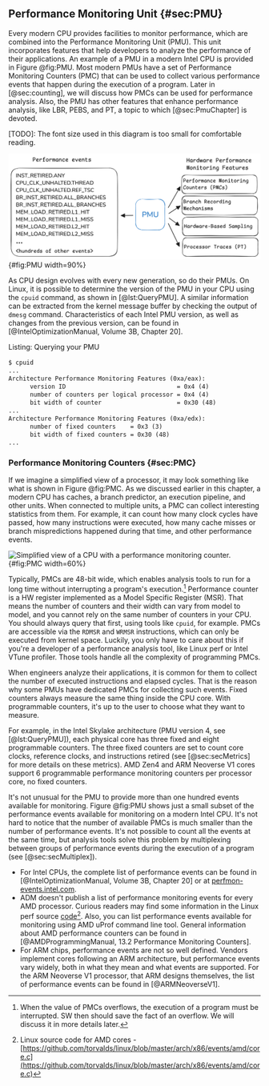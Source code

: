 

## Performance Monitoring Unit {#sec:PMU}

Every modern CPU provides facilities to monitor performance, which are combined into the Performance Monitoring Unit (PMU). This unit incorporates features that help developers to analyze the performance of their applications. An example of a PMU in a modern Intel CPU is provided in Figure @fig:PMU. Most modern PMUs have a set of Performance Monitoring Counters (PMC) that can be used to collect various performance events that happen during the execution of a program. Later in [@sec:counting], we will discuss how PMCs can be used for performance analysis. Also, the PMU has other features that enhance performance analysis, like LBR, PEBS, and PT, a topic to which [@sec:PmuChapter] is devoted.

[TODO]: The font size used in this diagram is too small for comfortable reading.

![Performance Monitoring Unit of a modern Intel CPU.](../../img/uarch/PMU.png){#fig:PMU width=90%}

As CPU design evolves with every new generation, so do their PMUs. On Linux, it is possible to determine the version of the PMU in your CPU using the `cpuid` command, as shown in [@lst:QueryPMU]. A similar information can be extracted from the kernel message buffer by checking the output of `dmesg` command. Characteristics of each Intel PMU version, as well as changes from the previous version, can be found in [@IntelOptimizationManual, Volume 3B, Chapter 20].

Listing: Querying your PMU

~~~~ {#lst:QueryPMU .bash}
$ cpuid
...
Architecture Performance Monitoring Features (0xa/eax):
      version ID                               = 0x4 (4)
      number of counters per logical processor = 0x4 (4)
      bit width of counter                     = 0x30 (48)
...
Architecture Performance Monitoring Features (0xa/edx):
      number of fixed counters    = 0x3 (3)
      bit width of fixed counters = 0x30 (48)
...
~~~~~~~~~~~~~~~~~~~~~~~~~~~~~~~~~~~~~~~~~~~~~~~~~

### Performance Monitoring Counters {#sec:PMC}

If we imagine a simplified view of a processor, it may look something like what is shown in Figure @fig:PMC. As we discussed earlier in this chapter, a modern CPU has caches, a branch predictor, an execution pipeline, and other units. When connected to multiple units, a PMC can collect interesting statistics from them. For example, it can count how many clock cycles have passed, how many instructions were executed, how many cache misses or branch mispredictions happened during that time, and other performance events.

![Simplified view of a CPU with a performance monitoring counter.](../../img/uarch/PMC.png){#fig:PMC width=60%}

Typically, PMCs are 48-bit wide, which enables analysis tools to run for a long time without interrupting a program's execution.[^2] Performance counter is a HW register implemented as a Model Specific Register (MSR). That means the number of counters and their width can vary from model to model, and you cannot rely on the same number of counters in your CPU. You should always query that first, using tools like `cpuid`, for example. PMCs are accessible via the `RDMSR` and `WRMSR` instructions, which can only be executed from kernel space. Luckily, you only have to care about this if you're a developer of a performance analysis tool, like Linux perf or Intel VTune profiler. Those tools handle all the complexity of programming PMCs.

When engineers analyze their applications, it is common for them to collect the number of executed instructions and elapsed cycles. That is the reason why some PMUs have dedicated PMCs for collecting such events. Fixed counters always measure the same thing inside the CPU core. With programmable counters, it's up to the user to choose what they want to measure. 

For example, in the Intel Skylake architecture (PMU version 4, see [@lst:QueryPMU]), each physical core has three fixed and eight programmable counters. The three fixed counters are set to count core clocks, reference clocks, and instructions retired (see [@sec:secMetrics] for more details on these metrics). AMD Zen4 and ARM Neoverse V1 cores support 6 programmable performance monitoring counters per processor core, no fixed counters.

It's not unusual for the PMU to provide more than one hundred events available for monitoring. Figure @fig:PMU shows just a small subset of the performance events available for monitoring on a modern Intel CPU. It's not hard to notice that the number of available PMCs is much smaller than the number of performance events. It's not possible to count all the events at the same time, but analysis tools solve this problem by multiplexing between groups of performance events during the execution of a program (see [@sec:secMultiplex]).

- For Intel CPUs, the complete list of performance events can be found in [@IntelOptimizationManual, Volume 3B, Chapter 20] or at [perfmon-events.intel.com](https://perfmon-events.intel.com/). 
- ADM doesn't publish a list of performance monitoring events for every AMD processor. Curious readers may find some information in the Linux perf source [code](https://github.com/torvalds/linux/blob/master/arch/x86/events/amd/core.c)[^3]. Also, you can list performance events available for monitoring using AMD uProf command line tool. General information about AMD performance counters can be found in [@AMDProgrammingManual, 13.2 Performance Monitoring Counters].
- For ARM chips, performance events are not so well defined. Vendors implement cores following an ARM architecture, but performance events vary widely, both in what they mean and what events are supported. For the ARM Neoverse V1 processor, that ARM designs themselves, the list of performance events can be found in [@ARMNeoverseV1].

[^2]: When the value of PMCs overflows, the execution of a program must be interrupted. SW then should save the fact of an overflow. We will discuss it in more details later.
[^3]: Linux source code for AMD cores - [https://github.com/torvalds/linux/blob/master/arch/x86/events/amd/core.c](https://github.com/torvalds/linux/blob/master/arch/x86/events/amd/core.c)